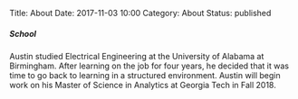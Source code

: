 Title: About
Date: 2017-11-03 10:00
Category: About
Status: published


##### School
Austin studied Electrical Engineering at the University of Alabama at Birmingham.
After learning on the job for four years, he decided that it was time to go back
to learning in a structured environment.  Austin will begin work on his Master of
Science in Analytics at Georgia Tech in Fall 2018.  

